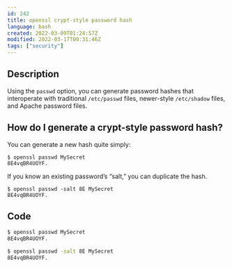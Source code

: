 ```yaml
---
id: 242
title: openssl crypt-style password hash
language: bash
created: 2022-03-09T01:24:57Z
modified: 2022-03-17T00:31:46Z
tags: ["security"]
---
```


## Description

Using the `passwd` option, you can generate password hashes that interoperate with traditional `/etc/passwd` files, newer-style `/etc/shadow` files, and Apache password files.

## How do I generate a crypt-style password hash?

You can generate a new hash quite simply:

    $ openssl passwd MySecret
    8E4vqBR4UOYF.

If you know an existing password’s “salt,” you can duplicate the hash.

    $ openssl passwd -salt 8E MySecret
    8E4vqBR4UOYF.

## Code

```bash
$ openssl passwd MySecret
8E4vqBR4UOYF.

$ openssl passwd -salt 8E MySecret
8E4vqBR4UOYF.
```

<!-- end -->

